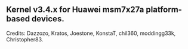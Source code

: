 Kernel v3.4.x for Huawei msm7x27a platform-based devices.
----------------------------------------------------------

Credits: Dazzozo, Kratos, Joestone, KonstaT, chil360, moddingg33k, Christopher83.

